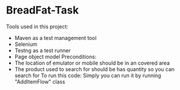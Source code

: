 # BreadFat-Task
Tools used in this project:
- Maven as a test management tool
- Selenium 
- Testng as a test runner
- Page object model 
Preconditions:
- The location of emulator or mobile should be in an covered area
- The product used to search for should be has quantity so you can search for
To run this code:
Simply you can run it by running "AddItemFlow" class
